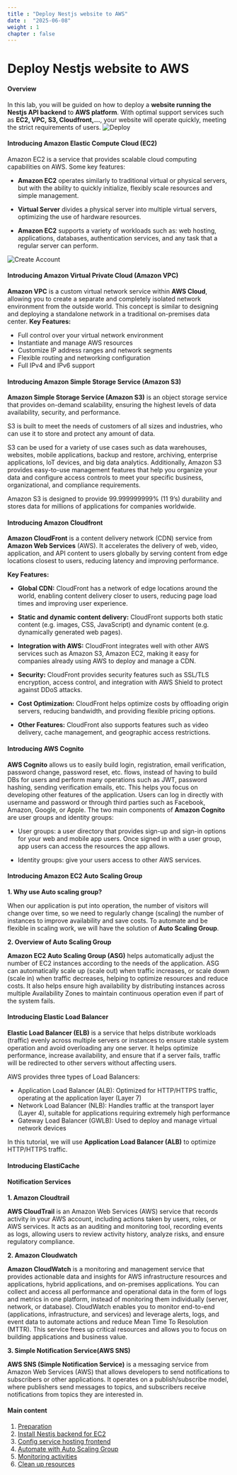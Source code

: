 ```yaml
---
title : "Deploy Nestjs website to AWS"
date :  "2025-06-08"
weight : 1 
chapter : false
---
```


# Deploy Nestjs website to AWS

#### Overview

In this lab, you will be guided on how to deploy a **website running the Nestjs API backend** to **AWS platform**. With optimal support services such as **EC2, VPC, S3, Cloudfront,...**, your website will operate quickly, meeting the strict requirements of users.
![Deploy](/NestJS-AWS-workshop/images/1/Diagram.png)

#### Introducing Amazon Elastic Compute Cloud (EC2)

Amazon EC2 is a service that provides scalable cloud computing capabilities on AWS. Some key features:

- **Amazon EC2** operates similarly to traditional virtual or physical servers, but with the ability to quickly initialize, flexibly scale resources and simple management.
- **Virtual Server** divides a physical server into multiple virtual servers, optimizing the use of hardware resources.

- **Amazon EC2** supports a variety of workloads such as: web hosting, applications, databases, authentication services, and any task that a regular server can perform.

![Create Account](/NestJS-AWS-workshop/images/1/h1.jpeg)

#### Introducing Amazon Virtual Private Cloud (Amazon VPC)

**Amazon VPC** is a custom virtual network service within **AWS Cloud**, allowing you to create a separate and completely isolated network environment from the outside world. This concept is similar to designing and deploying a standalone network in a traditional on-premises data center.
**Key Features:**
- Full control over your virtual network environment
- Instantiate and manage AWS resources
- Customize IP address ranges and network segments
- Flexible routing and networking configuration
- Full IPv4 and IPv6 support

#### Introducing Amazon Simple Storage Service (Amazon S3)

**Amazon Simple Storage Service (Amazon S3)** is an object storage service that provides on-demand scalability, ensuring the highest levels of data availability, security, and performance.

S3 is built to meet the needs of customers of all sizes and industries, who can use it to store and protect any amount of data.

S3 can be used for a variety of use cases such as data warehouses, websites, mobile applications, backup and restore, archiving, enterprise applications, IoT devices, and big data analytics. Additionally, Amazon S3 provides easy-to-use management features that help you organize your data and configure access controls to meet your specific business, organizational, and compliance requirements.

Amazon S3 is designed to provide 99.999999999% (11 9’s) durability and stores data for millions of applications for companies worldwide.

#### Introducing Amazon Cloudfront

**Amazon CloudFront** is a content delivery network (CDN) service from **Amazon Web Services** (AWS). It accelerates the delivery of web, video, application, and API content to users globally by serving content from edge locations closest to users, reducing latency and improving performance.

**Key Features:**
- **Global CDN:** CloudFront has a network of edge locations around the world, enabling content delivery closer to users, reducing page load times and improving user experience.
- **Static and dynamic content delivery:** CloudFront supports both static content (e.g. images, CSS, JavaScript) and dynamic content (e.g. dynamically generated web pages).
- **Integration with AWS:** CloudFront integrates well with other AWS services such as Amazon S3, Amazon EC2, making it easy for companies already using AWS to deploy and manage a CDN.
- **Security:** CloudFront provides security features such as SSL/TLS encryption, access control, and integration with AWS Shield to protect against DDoS attacks.

- **Cost Optimization:** CloudFront helps optimize costs by offloading origin servers, reducing bandwidth, and providing flexible pricing options.

- **Other Features:** CloudFront also supports features such as video delivery, cache management, and geographic access restrictions.

#### Introducing AWS Cognito

**AWS Cognito** allows us to easily build login, registration, email verification, password change, password reset, etc. flows, instead of having to build DBs for users and perform many operations such as JWT, password hashing, sending verification emails, etc. This helps you focus on developing other features of the application. Users can log in directly with username and password or through third parties such as Facebook, Amazon, Google, or Apple.
The two main components of **Amazon Cognito** are user groups and identity groups:

- User groups: a user directory that provides sign-up and sign-in options for your web and mobile app users. Once signed in with a user group, app users can access the resources the app allows.

- Identity groups: give your users access to other AWS services.

#### Introducing Amazon EC2 Auto Scaling Group

**1. Why use Auto scaling group?**

When our application is put into operation, the number of visitors will change over time, so we need to regularly change (scaling) the number of instances to improve availability and save costs. To automate and be flexible in scaling work, we will have the solution of **Auto Scaling Group**.

**2. Overview of Auto Scaling Group**

**Amazon EC2 Auto Scaling Group (ASG)** helps automatically adjust the number of EC2 instances according to the needs of the application. ASG can automatically scale up (scale out) when traffic increases, or scale down (scale in) when traffic decreases, helping to optimize resources and reduce costs. It also helps ensure high availability by distributing instances across multiple Availability Zones to maintain continuous operation even if part of the system fails.

#### Introducing Elastic Load Balancer

**Elastic Load Balancer (ELB)** is a service that helps distribute workloads (traffic) evenly across multiple servers or instances to ensure stable system operation and avoid overloading any one server. It helps optimize performance, increase availability, and ensure that if a server fails, traffic will be redirected to other servers without affecting users.

AWS provides three types of Load Balancers:

- Application Load Balancer (ALB): Optimized for HTTP/HTTPS traffic, operating at the application layer (Layer 7)
- Network Load Balancer (NLB): Handles traffic at the transport layer (Layer 4), suitable for applications requiring extremely high performance
- Gateway Load Balancer (GWLB): Used to deploy and manage virtual network devices

In this tutorial, we will use **Application Load Balancer (ALB)** to optimize HTTP/HTTPS traffic.

#### Introducing ElastiCache


#### Notification Services

**1. Amazon Cloudtrail**

**AWS CloudTrail** is an Amazon Web Services (AWS) service that records activity in your AWS account, including actions taken by users, roles, or AWS services. It acts as an auditing and monitoring tool, recording events as logs, allowing users to review activity history, analyze risks, and ensure regulatory compliance.

**2. Amazon Cloudwatch**

**Amazon CloudWatch** is a monitoring and management service that provides actionable data and insights for AWS infrastructure resources and applications, hybrid applications, and on-premises applications. You can collect and access all performance and operational data in the form of logs and metrics in one platform, instead of monitoring them individually (server, network, or database). CloudWatch enables you to monitor end-to-end (applications, infrastructure, and services) and leverage alerts, logs, and event data to automate actions and reduce Mean Time To Resolution (MTTR). This service frees up critical resources and allows you to focus on building applications and business value.

**3. Simple Notification Service(AWS SNS)**

**AWS SNS (Simple Notification Service)** is a messaging service from Amazon Web Services (AWS) that allows developers to send notifications to subscribers or other applications. It operates on a publish/subscribe model, where publishers send messages to topics, and subscribers receive notifications from topics they are interested in.

#### Main content

1. [Preparation](1-create-new-aws-account/)
2. [Install Nestjs backend for EC2](2-Install-Nestjs-backend-for-EC2/)
3. [Config service hosting frontend](3-Config-service-hosting-front-end/)
4. [Automate with Auto Scaling Group](4-Automate-with-ASG/)
5. [Monitoring activities](5-Monitoring/)
6. [Clean up resources](4-Clean-resource/)